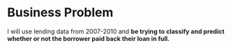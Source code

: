 # Business Problem
I will use lending data from 2007-2010 and **be trying to classify and predict whether or not the borrower paid back their loan in full.**
